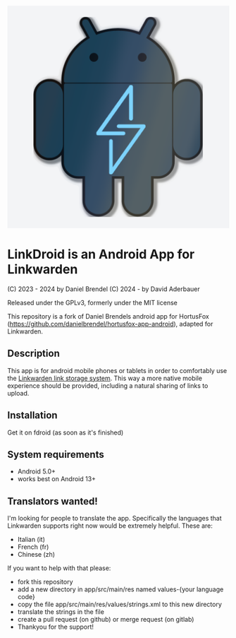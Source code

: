 ![](app/src/main/ic_linkdroid-playstore.png)

# LinkDroid is an Android App for Linkwarden

(C) 2023 - 2024 by Daniel Brendel
(C) 2024 - by David Aderbauer

Released under the GPLv3, formerly under the MIT license

This repository is a fork of Daniel Brendels android app for HortusFox (https://github.com/danielbrendel/hortusfox-app-android), adapted for Linkwarden.

## Description
This app is for android mobile phones or tablets in order to comfortably
use the <a href="https://github.com/linkwarden/linkwarden">Linkwarden link storage system</a>.
This way a more native mobile experience should be provided, including a natural sharing of links to upload.

## Installation
Get it on fdroid (as soon as it's finished) 

## System requirements
- Android 5.0+
- works best on Android 13+

## Translators wanted!
I'm looking for people to translate the app. Specifically the languages that Linkwarden supports right now would be extremely helpful.
These are:
- Italian (it)
- French (fr)
- Chinese (zh)

If you want to help with that please:
- fork this repository
- add a new directory in app/src/main/res named values-{your language code}
- copy the file app/src/main/res/values/strings.xml to this new directory
- translate the strings in the file
- create a pull request (on github) or merge request (on gitlab) 
- Thankyou for the support! 